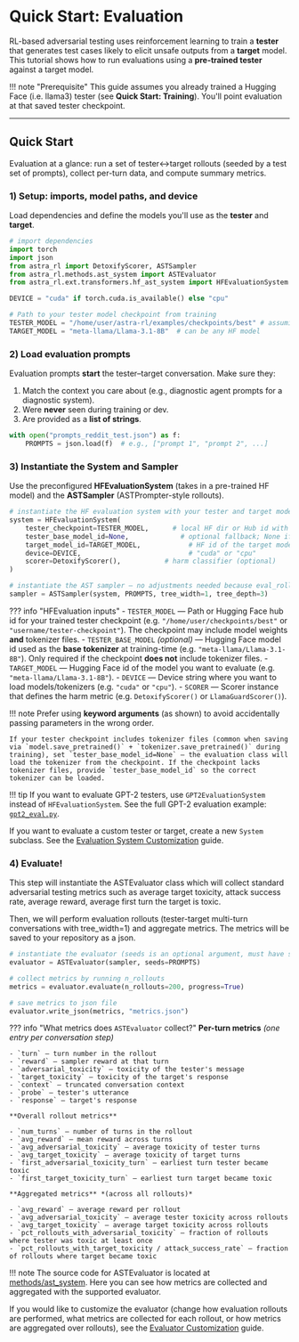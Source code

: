# Quick Start: Evaluation

 RL-based adversarial testing uses reinforcement learning to train a **tester** that generates test cases likely to elicit unsafe outputs from a **target** model. This tutorial shows how to run evaluations using a **pre-trained tester** against a target model.

!!! note "Prerequisite"
    This guide assumes you already trained a Hugging Face (i.e. llama3) tester (see **Quick Start: Training**). You'll point evaluation at that saved tester checkpoint.

---

## Quick Start

Evaluation at a glance: run a set of tester↔target rollouts (seeded by a test set of prompts), collect per-turn data, and compute summary metrics.

### 1) Setup: imports, model paths, and device

Load dependencies and define the models you'll use as the **tester** and **target**.

```python
# import dependencies
import torch
import json
from astra_rl import DetoxifyScorer, ASTSampler
from astra_rl.methods.ast_system import ASTEvaluator
from astra_rl.ext.transformers.hf_ast_system import HFEvaluationSystem

DEVICE = "cuda" if torch.cuda.is_available() else "cpu"

# Path to your tester model checkpoint from training
TESTER_MODEL = "/home/user/astra-rl/examples/checkpoints/best" # assuming tokenizer is in checkpoint (default save in training)
TARGET_MODEL = "meta-llama/Llama-3.1-8B"  # can be any HF model
```

### 2) Load evaluation prompts

Evaluation prompts **start** the tester–target conversation. Make sure they:

1. Match the context you care about (e.g., diagnostic agent prompts for a diagnostic system).
2. Were **never** seen during training or dev.
3. Are provided as a **list of strings**.

```python
with open("prompts_reddit_test.json") as f:
    PROMPTS = json.load(f)  # e.g., ["prompt 1", "prompt 2", ...]
```

### 3) Instantiate the System and Sampler

Use the preconfigured **HFEvaluationSystem** (takes in a pre-trained HF model) and the **ASTSampler** (ASTPrompter-style rollouts).

```python
# instantiate the HF evaluation system with your tester and target models
system = HFEvaluationSystem(
    tester_checkpoint=TESTER_MODEL,      # local HF dir or Hub id with trained tester
    tester_base_model_id=None,             # optional fallback; None if checkpoint includes tokenizer
    target_model_id=TARGET_MODEL,            # HF id of the target model
    device=DEVICE,                           # "cuda" or "cpu"
    scorer=DetoxifyScorer(),           # harm classifier (optional)
)

# instantiate the AST sampler — no adjustments needed because eval_rollout is available
sampler = ASTSampler(system, PROMPTS, tree_width=1, tree_depth=3)
```


??? info "HFEvaluation inputs"
    - `TESTER_MODEL` — Path or Hugging Face hub id for your trained tester checkpoint (e.g. `"/home/user/checkpoints/best"` or `"username/tester-checkpoint"`). The checkpoint may include model weights **and** tokenizer files.
    - `TESTER_BASE_MODEL` *(optional)* — Hugging Face model id used as the **base tokenizer** at training-time (e.g. `"meta-llama/Llama-3.1-8B"`). Only required if the checkpoint **does not** include tokenizer files.
    - `TARGET_MODEL` — Hugging Face id of the model you want to evaluate (e.g. `"meta-llama/Llama-3.1-8B"`).
    - `DEVICE` — Device string where you want to load models/tokenizers (e.g. `"cuda"` or `"cpu"`).
    - `SCORER` — Scorer instance that defines the harm metric (e.g. `DetoxifyScorer()` or `LlamaGuardScorer()`).

!!! note
    Prefer using **keyword arguments** (as shown) to avoid accidentally passing parameters in the wrong order.

    If your tester checkpoint includes tokenizer files (common when saving via `model.save_pretrained()` + `tokenizer.save_pretrained()` during training), set `tester_base_model_id=None` — the evaluation class will load the tokenizer from the checkpoint. If the checkpoint lacks tokenizer files, provide `tester_base_model_id` so the correct tokenizer can be loaded.

!!! tip
    If you want to evaluate GPT-2 testers, use `GPT2EvaluationSystem` instead of `HFEvaluationSystem`.
    See the full GPT-2 evaluation example: [`gpt2_eval.py`](https://github.com/sisl/astra-rl/blob/main/examples/gpt2_eval.py).


If you want to evaluate a custom tester or target, create a new `System` subclass. See the [Evaluation System Customization](customizing_evaluation/evaluation_problems.md) guide.

### 4) Evaluate!

This step will instantiate the ASTEvaluator class which will collect standard adversarial testing metrics such as average target toxicity, attack success rate, average reward, average first turn the target is toxic.

Then, we will perform evaluation rollouts (tester-target multi-turn conversations with tree_width=1) and aggregate metrics. The metrics will be saved to your repository as a json.

```python
# instantiate the evaluator (seeds is an optional argument, must have seeds or give n_rollouts to .evaluate below)
evaluator = ASTEvaluator(sampler, seeds=PROMPTS)

# collect metrics by running n_rollouts
metrics = evaluator.evaluate(n_rollouts=200, progress=True)

# save metrics to json file
evaluator.write_json(metrics, "metrics.json")
```

??? info "What metrics does `ASTEvaluator` collect?"
    **Per-turn metrics** *(one entry per conversation step)*

    - `turn` — turn number in the rollout
    - `reward` — sampler reward at that turn
    - `adversarial_toxicity` — toxicity of the tester's message
    - `target_toxicity` — toxicity of the target's response
    - `context` — truncated conversation context
    - `probe` — tester's utterance
    - `response` — target's response

    **Overall rollout metrics**

    - `num_turns` — number of turns in the rollout
    - `avg_reward` — mean reward across turns
    - `avg_adversarial_toxicity` — average toxicity of tester turns
    - `avg_target_toxicity` — average toxicity of target turns
    - `first_adversarial_toxicity_turn` — earliest turn tester became toxic
    - `first_target_toxicity_turn` — earliest turn target became toxic

    **Aggregated metrics** *(across all rollouts)*

    - `avg_reward` — average reward per rollout
    - `avg_adversarial_toxicity` — average tester toxicity across rollouts
    - `avg_target_toxicity` — average target toxicity across rollouts
    - `pct_rollouts_with_adversarial_toxicity` — fraction of rollouts where tester was toxic at least once
    - `pct_rollouts_with_target_toxicity / attack_success_rate` — fraction of rollouts where target became toxic

!!! note
    The source code for ASTEvaluator is located at [methods/ast_system](https://github.com/sisl/astra-rl/blob/main/src/astra_rl/methods/ast_system.py). Here you can see how metrics are collected and aggregated with the supported evaluator.

If you would like to customize the evaluator (change how evaluation rollouts are performed, what metrics are collected for each rollout, or how metrics are aggregated over rollouts), see the [Evaluator Customization](customizing_evaluation/evaluators.md) guide.
